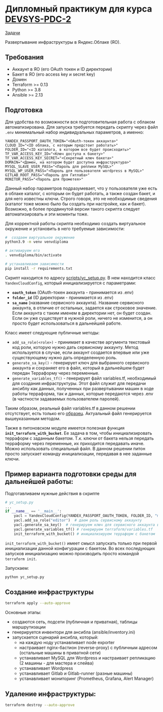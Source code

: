 # Дипломный практикум для курса [DEVSYS-PDC-2](https://netology.ru/programs/dvpspdc)

[Задачи](https://github.com/ansakoy/devops-netology/blob/master/999/README.md)

Развертывание инфраструктуры в Яндекс.Облаке (ЯО).

## Требования
- Аккаунт в ЯО (его OAuth токен и ID директории)
- Бакет в ЯО (его access key и secret key)
- Домен
- Terraform >= 0.13
- Python >= 3.8
- Ansible >= 2.13

## Подготовка
Для удобства по возможности вся подготовительная работа с облаком автоматизирована. 
Для запуска требуется передать скрипту через файл `.env` 
минимальный набор индивидуальных параметров, а именно:
```
YANDEX_PASSPORT_OAUTH_TOKEN="<OAuth-токен аккаунта>"
CLOUD_ID="<ID облака, с которым предстоит работать>"
FOLDER_ID="<ID каталога, в котором все будет происходить>"
TF_VAR_ACCESS_KEY_ID="<Ключ доступа к бакету>"
TF_VAR_ACCESS_KEY_SECRET="<Секретный ключ бакета>"
DOMAIN="<Домен, на котором будет доступна инфраструктура>"
MYSQL_SLAVE_USER_PASS="<Пароль для реплики MySQL>"
MYSQL_WP_USER_PASS="<Пароль для пользователя wordpress в MySQL>"
GITLAB_ROOT_PASS="<Пароль для Гитлаба>"
MONITOR_PASS="<Пароль для Прометея>"
```
Данный набор параметров подразумевает, что у пользователя уже есть 
в облаке каталог, с которым он будет работать, а также создан бакет, и для него известны 
ключи. Строго говоря, это не необходимые сведения (каталог тоже можно было бы 
создать при настройке, как и бакет). Возможно, в более продвинутой версии такого 
скрипта следует автоматизировать и эти моменты тоже.

Для корректной работы скрипта необходимо создать виртуальное окружение и установить 
в него требуемые зависимости:
```bash
#  создаем виртуальное окружение
python3.9 -m venv venvdiploma

# активируем его
. venvdiploma/bin/activate

# устанавливаем зависимости
pip install -r requirements.txt
```

Скрипт находится по адресу [scripts/yc_setup.py](scripts/yc_setup.py). В нем находится 
класс `YandexCloudConfig`, который инициализируется с параметрами:
- **`oauth_token`** (OAuth-токен аккаунта - принимается из .env)
- **`folder_id`** (ID директории - принимается из .env)
- **`sa_name`** (название сервисного аккаунта). Название сервисного аккаунта, в отличие от 
остальных, задается как строковое значение. Если аккаунта с таким именем в директории нет, 
он будет создан. Если он уже существует в нужной роли, ничего не изменится, а он просто будет 
использоваться в дальнейшей работе.

Класс имеет следующие публичные методы:
- `add_sa_role(<role>)` - принимает в качестве аргумента текстовый код роли, которую 
нужно дать сервисному аккаунту. Метод используется в случае, если аккаунт создается 
впервые или уже существующему нужно дать определенную роль.
- `generate_sa_key()` - генерирует ключ для выбранного сервисного аккаунта и сохраняет 
его в файл, который в дальнейшем будет передан Терраформу через переменные.
- `generate_variables_tf()` - генерирует файл variables.tf, необходимый для создания 
инфраструктуры. Этот файл служит для передачи ансиблу как данных, полученных 
при развертывании машин в ходе работы терраформа, так и данных, которые передаются через 
.env (в частности задаваемых пользователем паролей).

Таким образом, реальный файл variables.tf в данном решении отсутствует, есть только 
его [образец](terraform/variables.tf-example). Актуальный файл генерируется вышеуказанным методом.

Также в питоновском модуле имеется полезная функция **`init_terraform_with_bucket`**. 
Ее задача в том, чтобы инициализировать терраформ с заданным бакетом. Т.к. ключи 
от бакета нельзя передать терраформу через переменные, их приходится передавать 
иначе. Можно использовать специальный файл. В данном решении питон просто запускает 
команду инициализации, передавая в нее заданные ключи.

## Пример варианта подготовки среды для дальнейшей работы:
Подготавливаем нужные действия в скрипте
```python
# yc_setup.py
...
if __name__ == '__main__':
    yacl = YandexCloudConfig(YANDEX_PASSPORT_OAUTH_TOKEN, FOLDER_ID, "my-sa")  # инициируем среду 
    yacl.add_sa_role("editor")  # даем роль сервисному аккаунту
    yacl.generate_sa_key()  # генерируем ключ для сервисного аккаунта в файл key.json
    yacl.generate_variables_tf() # генерируем terraform/variables.tf
    init_terraform_with_bucket() # инициализируем терраформ с бакетом
```
`init_terraform_with_bucket()` имеет смысл запускать только при первой инициализации 
данной конфигурации с бакетом. Во всех последующих запусков инициализацию 
можно производить просто командой `terraform init`.

Запускаем:
```bash
python yc_setup.py
```
## Создание инфраструктуры
```bash
terraform apply --auto-approve
```
Основные этапы:
- создаются сеть, подсети (публичная и приватная), таблицы маршрутизации
- генерируется инвентори для ансибла (ansible/inventory.ini)
- запускается сценарий ансибла, который:
  - на каждую ноду устанавливает node exporter
  - настраивает nginx-бастион (reverse-proxy) с публичным адресом (остальные машины в приватной сети)
  - устанавливает MySQL для Wordpress и настраивает репликацию (2 машины - для мастера и слейва)
  - устанавливает Wordpress
  - устанавливает Gitlab и Gitlab-runner (разные машины)
  - устанавливает мониторинг (Prometheus, Grafana, Alert Manager)
  
## Удаление инфраструктуры:
```bash
terraform destroy --auto-approve
```
  
